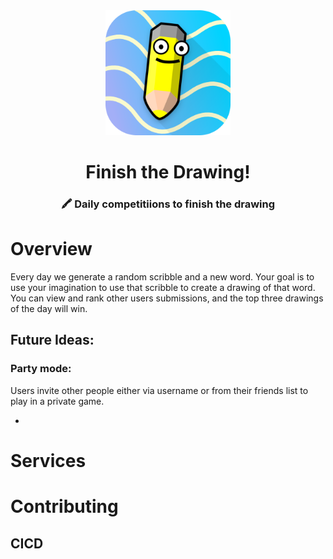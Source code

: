<div align="center">

<img src="media/icon-512.png" width="200"/>

  <h1>Finish the Drawing!</h1>

  <h3>🖍️ Daily competitiions to finish the drawing</h3>

</div>

# Overview

Every day we generate a random scribble and a new word. Your goal is to use your imagination to use that scribble to create a drawing of that word. You can view and rank other users submissions, and the top three drawings of the day will win.

## Future Ideas:

### Party mode:

Users invite other people either via username or from their friends list to play in a private game.

-

# Services

# Contributing

## CICD
